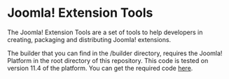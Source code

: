 Joomla! Extension Tools
=======================
The Joomla! Extension Tools are a set of tools to help developers in creating, packaging and distributing Joomla! extensions.

The builder that you can find in the /builder directory, requires the Joomla! Platform in the root directory of this repository. This code is tested on version 11.4 of the platform. You can get the required code <a href="https://github.com/joomla/joomla-platform/zipball/11.4">here</a>.